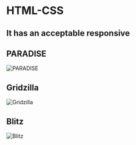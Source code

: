 # HTML-CSS

## It has an acceptable responsive

## PARADISE
![PARADISE](https://github.com/santiagomonterof/HTML-CSS/assets/108990849/5e4b5aca-64d9-457d-a007-e6b14edd68c1)

## Gridzilla
![Gridzilla](https://github.com/santiagomonterof/HTML-CSS/assets/108990849/bfee0010-83fe-4c61-9202-27634c310cd2)

## Blitz
![Blitz](https://github.com/santiagomonterof/HTML-CSS/assets/108990849/019eb168-1d6f-4b42-a690-1c71c7fb9119)
